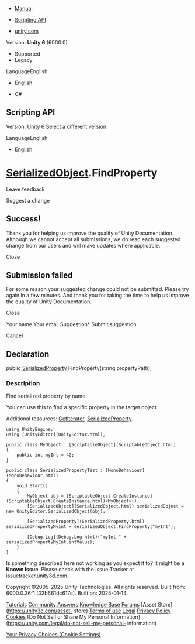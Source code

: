[ ]()

  * [Manual](../Manual/index.html)
  * [Scripting API](../ScriptReference/index.html)

  * [unity.com](https://unity.com/)

Version: **Unity 6** (6000.0)

  * Supported
  * Legacy

LanguageEnglish

  * [English]()

  * C#

[ ](https://docs.unity3d.com)

## Scripting API

Version: Unity 6 Select a different version

LanguageEnglish

  * [English]()

#  [SerializedObject](SerializedObject.html).FindProperty

Leave feedback

Suggest a change

## Success!

Thank you for helping us improve the quality of Unity Documentation. Although
we cannot accept all submissions, we do read each suggested change from our
users and will make updates where applicable.

Close

## Submission failed

For some reason your suggested change could not be submitted. Please <a>try
again</a> in a few minutes. And thank you for taking the time to help us
improve the quality of Unity Documentation.

Close

Your name Your email Suggestion* Submit suggestion

Cancel

[ ]()

## Declaration

public [SerializedProperty](SerializedProperty.html) FindProperty(string
propertyPath);

### Description

Find serialized property by name.

You can use this to find a specific property in the target object.  
  
Additional resources: [GetIterator](SerializedObject.GetIterator.html),
[SerializedProperty](SerializedProperty.html).

    
    
    using UnityEngine;
    using [UnityEditor](UnityEditor.html);  
      
    public class MyObject : [ScriptableObject](ScriptableObject.html)
    {
        public int myInt = 42;
    }  
      
    public class SerializedPropertyTest : [MonoBehaviour](MonoBehaviour.html)
    {
        void Start()
        {
            MyObject obj = [ScriptableObject.CreateInstance](ScriptableObject.CreateInstance.html)<MyObject>();
            [SerializedObject](SerializedObject.html) serializedObject = new UnityEditor.SerializedObject(obj);  
      
            [SerializedProperty](SerializedProperty.html) serializedPropertyMyInt = serializedObject.FindProperty("myInt");  
      
            [Debug.Log](Debug.Log.html)("myInt " + serializedPropertyMyInt.intValue);
        }
    }
    

Is something described here not working as you expect it to? It might be a
**Known Issue**. Please check with the Issue Tracker at
[issuetracker.unity3d.com](https://issuetracker.unity3d.com).

Copyright ©2005-2025 Unity Technologies. All rights reserved. Built from:
6000.0.36f1 (02b661dc617c). Built on: 2025-01-14.

[Tutorials](https://unity3d.com/learn) [Community
Answers](https://answers.unity3d.com) [Knowledge
Base](https://support.unity3d.com/hc/en-us)
[Forums](https://forum.unity3d.com) [Asset Store](https://unity3d.com/asset-
store) [Terms of use](https://docs.unity3d.com/Manual/TermsOfUse.html)
[Legal](https://unity.com/legal) [Privacy
Policy](https://unity.com/legal/privacy-policy)
[Cookies](https://unity.com/legal/cookie-policy) [Do Not Sell or Share My
Personal Information](https://unity.com/legal/do-not-sell-my-personal-
information)

[Your Privacy Choices (Cookie Settings)](javascript:void\(0\);)

